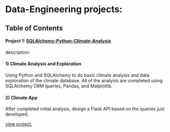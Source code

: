 # Data-Engineering projects:

## Table of Contents

#### Project 1: [SQLAlchemy-Python-Climate-Analysis](https://github.com/jwang711/Data-Engineering/tree/master/Climate-Analysis-SQLAlchemy)
description: 

#### 1) Climate Analysis and Exploration
Using Python and SQLAlchemy to do basic climate analysis and data exploration of the climate database. All of the analysis are completed using SQLAlchemy ORM queries, Pandas, and Matplotlib.

#### 2) Climate App
After completed initial analysis, design a Flask API based on the queries just developed.

[view project.](https://github.com/jwang711/Data-Engineering/tree/master/Climate-Analysis-SQLAlchemy)
